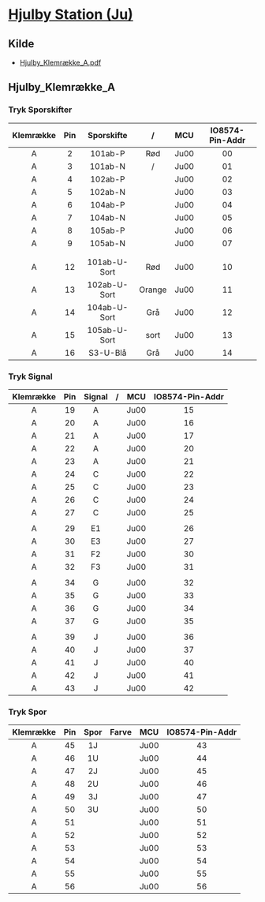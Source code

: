 # [Hjulby Station (Ju)](https://danskejernbaner.dk/vis.station.php?FORLOEB_ID=260&content=Hjulby-Station-(Ju))

## Kilde

* [Hjulby_Klemrække_A.pdf](/Database/OrgData/Hjulby/Hjulby_Klemrække_A.pdf)

## Hjulby_Klemrække_A

### Tryk Sporskifter

|Klemrække|Pin|Sporskifte|/|MCU|IO8574-Pin-Addr|
|:---:|:---:|:---:|:---:|:---:|:---:|
|A|2|101ab-P|Rød|Ju00|00|
|A|3|101ab-N|/|Ju00|01|
|A|4|102ab-P||Ju00|02|
|A|5|102ab-N||Ju00|03|
|A|6|104ab-P||Ju00|04|
|A|7|104ab-N||Ju00|05|
|A|8|105ab-P||Ju00|06|
|A|9|105ab-N||Ju00|07|
|||||||
|||||||
|A|12|101ab-U-Sort|Rød|Ju00|10|
|A|13|102ab-U-Sort|Orange|Ju00|11|
|A|14|104ab-U-Sort|Grå|Ju00|12|
|A|15|105ab-U-Sort|sort|Ju00|13|
|A|16|S3-U-Blå|Grå|Ju00|14|

### Tryk Signal

|Klemrække|Pin|Signal|/|MCU|IO8574-Pin-Addr|
|:---:|:---:|:---:|:---:|:---:|:---:|
|A|19|A||Ju00|15|
|A|20|A||Ju00|16|
|A|21|A||Ju00|17|
|A|22|A||Ju00|20|
|A|23|A||Ju00|21|
|A|24|C||Ju00|22|
|A|25|C||Ju00|23|
|A|26|C||Ju00|24|
|A|27|C||Ju00|25|
|||||||
|A|29|E1||Ju00|26|
|A|30|E3||Ju00|27|
|A|31|F2||Ju00|30|
|A|32|F3||Ju00|31|
|||||||
|A|34|G||Ju00|32|
|A|35|G||Ju00|33|
|A|36|G||Ju00|34|
|A|37|G||Ju00|35|
|||||||
|A|39|J||Ju00|36|
|A|40|J||Ju00|37|
|A|41|J||Ju00|40|
|A|42|J||Ju00|41|
|A|43|J||Ju00|42|

### Tryk Spor

|Klemrække|Pin|Spor|Farve|MCU|IO8574-Pin-Addr|
|:---:|:---:|:---:|:---:|:---:|:---:|
|A|45|1J||Ju00|43|
|A|46|1U||Ju00|44|
|A|47|2J||Ju00|45|
|A|48|2U||Ju00|46|
|A|49|3J||Ju00|47|
|A|50|3U||Ju00|50|
|A|51|||Ju00|51|
|A|52|||Ju00|52|
|A|53|||Ju00|53|
|A|54|||Ju00|54|
|A|55|||Ju00|55|
|A|56|||Ju00|56|
